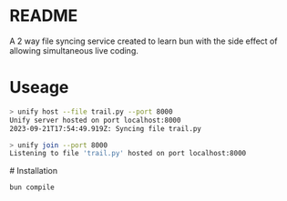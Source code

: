 # README

A 2 way file syncing service created to learn bun with the side effect of allowing simultaneous live coding. 

# Useage
```bash
> unify host --file trail.py --port 8000
Unify server hosted on port localhost:8000
2023-09-21T17:54:49.919Z: Syncing file trail.py

> unify join --port 8000
Listening to file 'trail.py' hosted on port localhost:8000
```

# Installation
```bash
bun compile
```
